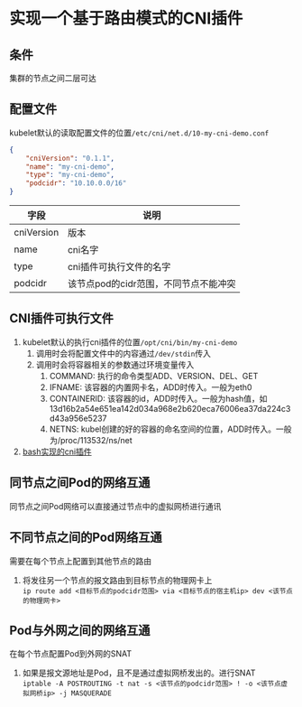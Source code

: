 # 实现一个基于路由模式的CNI插件

## 条件
集群的节点之间二层可达

## 配置文件
kubelet默认的读取配置文件的位置`/etc/cni/net.d/10-my-cni-demo.conf`
   ```json
   {
       "cniVersion": "0.1.1",
       "name": "my-cni-demo",
       "type": "my-cni-demo",
       "podcidr": "10.10.0.0/16"
   }
   ```
   | 字段       | 说明                                  |
   | ---------- | ------------------------------------- |
   | cniVersion | 版本                                  |
   | name       | cni名字                               |
   | type       | cni插件可执行文件的名字               |
   | podcidr    | 该节点pod的cidr范围，不同节点不能冲突 |

## CNI插件可执行文件
1. kubelet默认的执行cni插件的位置`/opt/cni/bin/my-cni-demo`
   1. 调用时会将配置文件中的内容通过`/dev/stdin`传入
   2. 调用时会将容器相关的参数通过环境变量传入
      1. COMMAND: 执行的命令类型ADD、VERSION、DEL、GET
      2. IFNAME: 该容器的内置网卡名，ADD时传入。一般为eth0
      3. CONTAINERID: 该容器的id，ADD时传入。一般为hash值，如13d16b2a54e651ea142d034a968e2b620eca76006ea37da224c3d43a956e5237
      4. NETNS: kubel创建的好的容器的命名空间的位置，ADD时传入。一般为/proc/113532/ns/net
2. [bash实现的cni插件](./my-cni-demo)

## 同节点之间Pod的网络互通
同节点之间Pod网络可以直接通过节点中的虚拟网桥进行通讯

## 不同节点之间的Pod网络互通
需要在每个节点上配置到其他节点的路由
1. 将发往另一个节点的报文路由到目标节点的物理网卡上  
   `ip route add <目标节点的podcidr范围> via <目标节点的宿主机ip> dev <该节点的物理网卡>`

## Pod与外网之间的网络互通
在每个节点配置Pod到外网的SNAT
1. 如果是报文源地址是Pod，且不是通过虚拟网桥发出的。进行SNAT  
   `iptable -A POSTROUTING -t nat -s <该节点的podcidr范围> ! -o <该节点虚拟网桥ip> -j MASQUERADE`